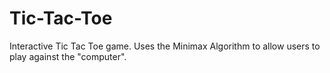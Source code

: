 # Tic-Tac-Toe
Interactive Tic Tac Toe game. 
Uses the Minimax Algorithm to allow users to play against the "computer".

